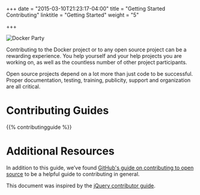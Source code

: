 +++
date = "2015-03-10T21:23:17-04:00"
title = "Getting Started Contributing"
linktitle = "Getting Started"
weight = "5"

+++


![Docker Party](/images/docker-friends.png)

Contributing to the Docker project or to any open source project can be a
rewarding experience. You help yourself and your help projects you are working on, as
well as the countless number of other project participants.

Open source projects depend on a lot more than just code to be
successful. Proper documentation, testing, training, publicity, support and
organization are all critical.

# Contributing Guides

{{% contributingguide %}}


# Additional Resources

In addition to this guide, we’ve found [GitHub's guide on contributing
to open source](https://guides.github.com/overviews/os-contributing/) to
be a helpful guide to contributing in general.

This document was inspired by the [jQuery contributor
guide](http://contribute.jquery.org/open-source/).
